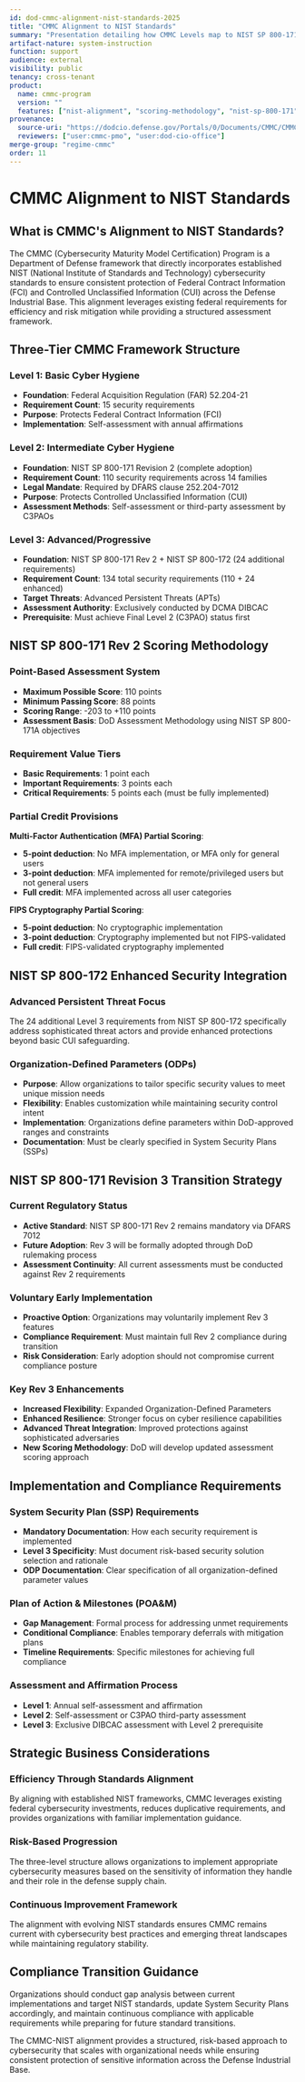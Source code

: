 ```yaml
---
id: dod-cmmc-alignment-nist-standards-2025
title: "CMMC Alignment to NIST Standards"
summary: "Presentation detailing how CMMC Levels map to NIST SP 800-171 Rev. 2, NIST SP 800-172, and the transition toward NIST SP 800-171 Rev. 3, including scoring and ODPs"
artifact-nature: system-instruction
function: support
audience: external
visibility: public
tenancy: cross-tenant
product:
  name: cmmc-program
  version: ""
  features: ["nist-alignment", "scoring-methodology", "nist-sp-800-171", "nist-sp-800-172", "nisp-sp-800-171-rev-3-transition"]
provenance:
  source-uri: "https://dodcio.defense.gov/Portals/0/Documents/CMMC/CMMC-AlignmentNIST-Standards.pdf"
  reviewers: ["user:cmmc-pmo", "user:dod-cio-office"]
merge-group: "regime-cmmc"
order: 11
---
```

# CMMC Alignment to NIST Standards

## What is CMMC's Alignment to NIST Standards?

The CMMC (Cybersecurity Maturity Model Certification) Program is a Department of Defense framework that directly incorporates established NIST (National Institute of Standards and Technology) cybersecurity standards to ensure consistent protection of Federal Contract Information (FCI) and Controlled Unclassified Information (CUI) across the Defense Industrial Base. This alignment leverages existing federal requirements for efficiency and risk mitigation while providing a structured assessment framework.

## Three-Tier CMMC Framework Structure

### **Level 1: Basic Cyber Hygiene**

- **Foundation**: Federal Acquisition Regulation (FAR) 52.204-21
- **Requirement Count**: 15 security requirements
- **Purpose**: Protects Federal Contract Information (FCI)
- **Implementation**: Self-assessment with annual affirmations

### **Level 2: Intermediate Cyber Hygiene**

- **Foundation**: NIST SP 800-171 Revision 2 (complete adoption)
- **Requirement Count**: 110 security requirements across 14 families
- **Legal Mandate**: Required by DFARS clause 252.204-7012
- **Purpose**: Protects Controlled Unclassified Information (CUI)
- **Assessment Methods**: Self-assessment or third-party assessment by C3PAOs

### **Level 3: Advanced/Progressive**

- **Foundation**: NIST SP 800-171 Rev 2 + NIST SP 800-172 (24 additional requirements)
- **Requirement Count**: 134 total security requirements (110 + 24 enhanced)
- **Target Threats**: Advanced Persistent Threats (APTs)
- **Assessment Authority**: Exclusively conducted by DCMA DIBCAC
- **Prerequisite**: Must achieve Final Level 2 (C3PAO) status first

## NIST SP 800-171 Rev 2 Scoring Methodology

### **Point-Based Assessment System**

- **Maximum Possible Score**: 110 points
- **Minimum Passing Score**: 88 points
- **Scoring Range**: -203 to +110 points
- **Assessment Basis**: DoD Assessment Methodology using NIST SP 800-171A objectives

### **Requirement Value Tiers**

- **Basic Requirements**: 1 point each
- **Important Requirements**: 3 points each
- **Critical Requirements**: 5 points each (must be fully implemented)

### **Partial Credit Provisions**

**Multi-Factor Authentication (MFA) Partial Scoring**:

- **5-point deduction**: No MFA implementation, or MFA only for general users
- **3-point deduction**: MFA implemented for remote/privileged users but not general users
- **Full credit**: MFA implemented across all user categories

**FIPS Cryptography Partial Scoring**:

- **5-point deduction**: No cryptographic implementation
- **3-point deduction**: Cryptography implemented but not FIPS-validated
- **Full credit**: FIPS-validated cryptography implemented

## NIST SP 800-172 Enhanced Security Integration

### **Advanced Persistent Threat Focus**

The 24 additional Level 3 requirements from NIST SP 800-172 specifically address sophisticated threat actors and provide enhanced protections beyond basic CUI safeguarding.

### **Organization-Defined Parameters (ODPs)**

- **Purpose**: Allow organizations to tailor specific security values to meet unique mission needs
- **Flexibility**: Enables customization while maintaining security control intent
- **Implementation**: Organizations define parameters within DoD-approved ranges and constraints
- **Documentation**: Must be clearly specified in System Security Plans (SSPs)

## NIST SP 800-171 Revision 3 Transition Strategy

### **Current Regulatory Status**

- **Active Standard**: NIST SP 800-171 Rev 2 remains mandatory via DFARS 7012
- **Future Adoption**: Rev 3 will be formally adopted through DoD rulemaking process
- **Assessment Continuity**: All current assessments must be conducted against Rev 2 requirements

### **Voluntary Early Implementation**

- **Proactive Option**: Organizations may voluntarily implement Rev 3 features
- **Compliance Requirement**: Must maintain full Rev 2 compliance during transition
- **Risk Consideration**: Early adoption should not compromise current compliance posture

### **Key Rev 3 Enhancements**

- **Increased Flexibility**: Expanded Organization-Defined Parameters
- **Enhanced Resilience**: Stronger focus on cyber resilience capabilities
- **Advanced Threat Integration**: Improved protections against sophisticated adversaries
- **New Scoring Methodology**: DoD will develop updated assessment scoring approach

## Implementation and Compliance Requirements

### **System Security Plan (SSP) Requirements**

- **Mandatory Documentation**: How each security requirement is implemented
- **Level 3 Specificity**: Must document risk-based security solution selection and rationale
- **ODP Documentation**: Clear specification of all organization-defined parameter values

### **Plan of Action & Milestones (POA&M)**

- **Gap Management**: Formal process for addressing unmet requirements
- **Conditional Compliance**: Enables temporary deferrals with mitigation plans
- **Timeline Requirements**: Specific milestones for achieving full compliance

### **Assessment and Affirmation Process**

- **Level 1**: Annual self-assessment and affirmation
- **Level 2**: Self-assessment or C3PAO third-party assessment
- **Level 3**: Exclusive DIBCAC assessment with Level 2 prerequisite

## Strategic Business Considerations

### **Efficiency Through Standards Alignment**

By aligning with established NIST frameworks, CMMC leverages existing federal cybersecurity investments, reduces duplicative requirements, and provides organizations with familiar implementation guidance.

### **Risk-Based Progression**

The three-level structure allows organizations to implement appropriate cybersecurity measures based on the sensitivity of information they handle and their role in the defense supply chain.

### **Continuous Improvement Framework**

The alignment with evolving NIST standards ensures CMMC remains current with cybersecurity best practices and emerging threat landscapes while maintaining regulatory stability.

## Compliance Transition Guidance

Organizations should conduct gap analysis between current implementations and target NIST standards, update System Security Plans accordingly, and maintain continuous compliance with applicable requirements while preparing for future standard transitions.

The CMMC-NIST alignment provides a structured, risk-based approach to cybersecurity that scales with organizational needs while ensuring consistent protection of sensitive information across the Defense Industrial Base.
